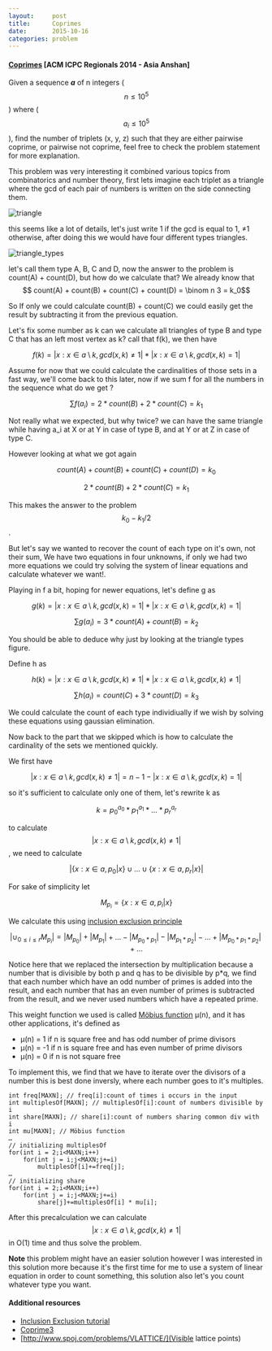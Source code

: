 ```yaml
---
layout:     post
title:      Coprimes
date:       2015-10-16
categories: problem
---
```


#### [Coprimes](https://icpcarchive.ecs.baylor.edu/index.php?option=com_onlinejudge&Itemid=8&page=show_problem&problem=5060) [ACM ICPC Regionals 2014 - Asia Anshan]
Given a sequence ***a*** of n integers ($$n ≤ 10^5$$) where ($$a_i ≤ 10^5$$), find the number of triplets (x, y, z) such that they are either pairwise coprime, or pairwise not coprime, feel free to check the problem statement for more explanation.

This problem was very interesting it combined various topics from combinatorics and number theory, first lets imagine each triplet as a triangle where the gcd of each pair of numbers is written on the side connecting them.

![triangle]({{site.url}}/images/coprimes/img_1.png)

this seems like a lot of details, let's just write 1 if the gcd is equal to 1, ≠1 otherwise, after doing this we would have four different types triangles.

![triangle_types]({{site.url}}/images/coprimes/img_2.png)

 let's call them type A, B, C and D, now the answer to the problem is count(A) + count(D), but how do we calculate that? We already know that 
$$ count(A) + count(B) + count(C) + count(D) = \binom n 3 = k_0$$

So If only we could calculate count(B) + count(C) we could easily get the result by subtracting it from the previous equation.

Let's fix some number as k can we calculate all triangles of type B and type C that has an left most vertex as k? call that f(k), we then have

$$ f(k) =\lvert x : x \in a \setminus k, gcd(x, k) ≠ 1\rvert * \lvert x : x \in a \setminus k, gcd(x, k) = 1\rvert $$

Assume for now that we could calculate the cardinalities of those sets in a fast way, we'll come back to this later, now if we sum f for all the numbers in the sequence what do we get ?

$$ \sum f(a_i) = 2 * count(B) + 2 * count(C) = k_1$$

Not really what we expected, but why twice? we can have the same triangle while having a_i at X or at Y in case of type B, and at Y or at Z in case of type C.

However looking at what we got again

$$ count(A) + count(B) + count(C) + count(D) = k_0 $$

$$ 2 * count(B) + 2 * count(C) = k_1 $$

This makes the answer to the problem $$k_0 - k_1/2$$.

But let's say we wanted to recover the count of each type on it's own, not their sum, We have two equations in four unknowns, if only we had two more equations we could try solving the system of linear equations and calculate whatever we want!.

Playing in f a bit, hoping for newer equations, let's define g as

$$ g(k) =\lvert x : x \in a \setminus k, gcd(x, k) = 1\rvert * \lvert x : x \in a \setminus k, gcd(x, k) = 1\rvert $$

$$ \sum g(a_i) = 3 * count(A) + count(B) = k_2$$

You should be able to deduce why just by looking at the triangle types figure.

Define h as

$$ h(k) =\lvert x : x \in a \setminus k, gcd(x, k) ≠ 1\rvert * \lvert x : x \in a \setminus k, gcd(x, k) ≠ 1\rvert $$

$$ \sum h(a_i) = count(C) + 3 * count(D) = k_3$$

We could calculate the count of each type individiually if we wish by solving these equations using gaussian elimination.

Now back to the part that we skipped which is how to calculate the cardinality of the sets we mentioned quickly.

We first have

$$ \lvert x : x \in a \setminus k, gcd(x, k) ≠ 1\rvert  = n - 1 - \lvert x : x \in a \setminus k, gcd(x, k) = 1\rvert $$

so it's sufficient to calculate only one of them, let's rewrite k as

$$ k = {p_0}^{a_0} * {p_1}^{a_1} * … * {p_r}^{a_r}$$

to calculate  $$ \lvert x : x \in a \setminus k, gcd(x, k) ≠ 1 \rvert$$ , we need to calculate 

$$ \lvert \{x : x \in a, p_0 \vert x\}  \cup ... \cup \{x : x \in a, p_r \vert x\} \rvert $$

For sake of simplicity let 

$$ M_{p_i} = \{x : x \in a, p_i \vert x\}$$

We calculate this using [inclusion exclusion principle](https://en.wikipedia.org/wiki/Inclusion%E2%80%93exclusion_principle)

$$ \lvert \cup_{0≤i≤r} M_{p_i}\rvert = \lvert M_{p_0}\rvert + \lvert M_{p_1}\rvert + … - \lvert M_{p_0 * p_1}\rvert - \lvert M_{p_1 * p_2}\rvert - … + \lvert M_{p_0 * p_1 * p_2}\rvert + …$$

Notice here that we replaced the intersection by multiplication because a number that is divisible by both p and q has to be divisible by p*q, we find that each number which have an odd number of primes is added into the result, and each number that has an even number of primes is subtracted from the result, and we never used numbers which have a repeated prime.

This weight function we used is called [Möbius function](https://en.wikipedia.org/wiki/M%C3%B6bius_function) μ(n), and it has other applications, it's defined as

* μ(n) =  1 if n is square free and has odd number of prime divisors
* μ(n) = -1 if n is square free and has even number of prime divisors
* μ(n) = 0 if n is not square free

To implement this, we find that we have to iterate over the divisors of a number this is best done inversly, where each number goes to it's multiples.


~~~
int freq[MAXN]; // freq[i]:count of times i occurs in the input 
int multiplesOf[MAXN]; // multiplesOf[i]:count of numbers divisible by i
int share[MAXN]; // share[i]:count of numbers sharing common div with i
int mu[MAXN]; // Möbius function
…
// initializing multiplesOf
for(int i = 2;i<MAXN;i++)
	for(int j = i;j<MAXN;j+=i)
		multiplesOf[i]+=freq[j];
…
// initializing share 
for(int i = 2;i<MAXN;i++)
	for(int j = i;j<MAXN;j+=i)
		share[j]+=multiplesOf[i] * mu[i];
~~~ 

After this precalculation we can calculate $$ \lvert x : x \in a \setminus k, gcd(x, k) ≠ 1\rvert $$ in O(1) time and thus solve the problem.

**Note** this problem might have an easier solution however I was interested in this solution more because it's the first time for me to use a system of linear equation in order to count something, this solution also let's you count whatever type you want.


#### Additional resources

* [Inclusion Exclusion tutorial](http://e-maxx.ru/algo/inclusion_exclusion_principle)
* [Coprime3](https://www.codechef.com/problems/COPRIME3)
* [http://www.spoj.com/problems/VLATTICE/](Visible lattice points)

